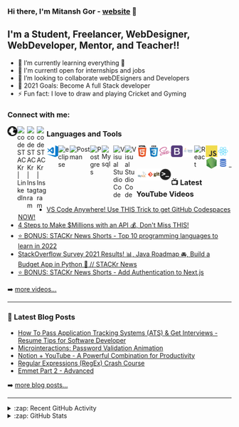 ### Hi there, I'm Mitansh Gor - [website] 👋



## I'm a Student, Freelancer, WebDesigner, WebDeveloper, Mentor, and Teacher!!

- 🌱 I’m currently learning everything 🤣
-  🔎 I'm currentl open for internships  and jobs
- 👯 I’m looking to collaborate webDEsigners and Developers
- 🥅 2021 Goals: Become A full Stack developer
- ⚡ Fun fact: I love to draw and playing Cricket and Gyming

### Connect with me:

[<img align="left" alt="codeSTACKr.com" width="22px" src="https://raw.githubusercontent.com/iconic/open-iconic/master/svg/globe.svg" />][website]
[<img align="left" alt="codeSTACKr | LinkedIn" width="22px" src="https://cdn.jsdelivr.net/npm/simple-icons@v3/icons/linkedin.svg" />][linkedin]
[<img align="left" alt="codeSTACKr | Instagram" width="22px" src="https://cdn.jsdelivr.net/npm/simple-icons@3.13.0/icons/whatsapp.svg" />][whatsapp]
[<img align="left" alt="codeSTACKr | Instagram" width="22px" src="https://cdn.jsdelivr.net/npm/simple-icons@3.13.0/icons/gmail.svg" />][mail]



### Languages and Tools

<img align="left" alt="Visual Studio Code" width="26px" src="https://raw.githubusercontent.com/github/explore/80688e429a7d4ef2fca1e82350fe8e3517d3494d/topics/visual-studio-code/visual-studio-code.png" />
<img align="left" width="26px" src="https://upload.wikimedia.org/wikipedia/commons/thumb/d/d0/Eclipse-Luna-Logo.svg/1280px-Eclipse-Luna-Logo.svg.png"   alt="eclipse"/>
<img align="left" alt="Postman" width="46px" src="https://miro.medium.com/max/1838/1*ap0NRizcKwuX5gfzKqEk6Q.png" />

<img align="left" alt="Postgres" width="26px" src="https://upload.wikimedia.org/wikipedia/commons/thumb/2/29/Postgresql_elephant.svg/1200px-Postgresql_elephant.svg.png" />
<img align="left" alt="Mysql" width="26px" src="https://camo.githubusercontent.com/f85f882cb31eeaeee657ec955313015c30378e8f56c3dc2f06933b617a276cfd/68747470733a2f2f77372e706e6777696e672e636f6d2f706e67732f3734372f3739382f706e672d7472616e73706172656e742d6d7973716c2d6c6f676f2d6d7973716c2d64617461626173652d7765622d646576656c6f706d656e742d636f6d70757465722d736f6674776172652d646f6c7068696e2d6d6172696e652d6d616d6d616c2d616e696d616c732d746578742d7468756d626e61696c2e706e67" />

<img align="left" alt="Visual Studio Code" width="26px" src="https://cdn.worldvectorlogo.com/logos/figma-1.svg" />
<img align="left" alt="Visual Studio Code" width="26px" src="https://upload.wikimedia.org/wikipedia/commons/thumb/7/7e/Spyder_logo.svg/360px-Spyder_logo.svg.png" />





<img align="left" alt="HTML5" width="26px" src="https://raw.githubusercontent.com/github/explore/80688e429a7d4ef2fca1e82350fe8e3517d3494d/topics/html/html.png" />
<img align="left" alt="CSS3" width="26px" src="https://raw.githubusercontent.com/github/explore/80688e429a7d4ef2fca1e82350fe8e3517d3494d/topics/css/css.png" />
<img align="left" alt="Sass" width="26px" src="https://raw.githubusercontent.com/github/explore/80688e429a7d4ef2fca1e82350fe8e3517d3494d/topics/sass/sass.png" />
<img align="left" alt="React" width="26px" src="https://raw.githubusercontent.com/github/explore/80688e429a7d4ef2fca1e82350fe8e3517d3494d/topics/bootstrap/bootstrap.png" />


<img align="left" alt="React" width="26px" src="https://raw.githubusercontent.com/github/explore/80688e429a7d4ef2fca1e82350fe8e3517d3494d/topics/java/java.png" />
<img align="left" alt="React" width="26px" src="https://spring.io/images/spring-logo-9146a4d3298760c2e7e49595184e1975.svg"/>

<img align="left" alt="JavaScript" width="26px" src="https://raw.githubusercontent.com/github/explore/80688e429a7d4ef2fca1e82350fe8e3517d3494d/topics/javascript/javascript.png" />
 <img align="left" alt="React" width="26px" src="https://raw.githubusercontent.com/github/explore/80688e429a7d4ef2fca1e82350fe8e3517d3494d/topics/react/react.png" />


<img align="left" alt="Node.js" width="26px" src="https://raw.githubusercontent.com/github/explore/80688e429a7d4ef2fca1e82350fe8e3517d3494d/topics/nodejs/nodejs.png" />

<img align="left" alt="SQL" width="26px" src="https://raw.githubusercontent.com/github/explore/80688e429a7d4ef2fca1e82350fe8e3517d3494d/topics/sql/sql.png" />
<img align="left" alt="MySQL" width="26px" src="https://raw.githubusercontent.com/github/explore/80688e429a7d4ef2fca1e82350fe8e3517d3494d/topics/mysql/mysql.png" />

<img align="left" alt="Git" width="26px" src="https://raw.githubusercontent.com/github/explore/80688e429a7d4ef2fca1e82350fe8e3517d3494d/topics/git/git.png" />

<img align="left" alt="Terminal" width="26px" src="https://raw.githubusercontent.com/github/explore/80688e429a7d4ef2fca1e82350fe8e3517d3494d/topics/terminal/terminal.png" />

<br />
<br />

---

### 📺 Latest YouTube Videos

<!-- YOUTUBE:START -->
- [VS Code Anywhere! Use THIS Trick to get GitHub Codespaces NOW!](https://www.youtube.com/watch?v=RezYIIJYZ6Y)
- [4 Steps to Make $Millions with an API 💰, Don't Miss THIS!](https://www.youtube.com/watch?v=GpYboktUnTY)
- [⭐ BONUS: STACKr News Shorts - Top 10 programming languages to learn in 2022](https://www.youtube.com/watch?v=-qcmzbsItnk)
- [StackOverflow Survey 2021 Results! 📊, Java Roadmap 🚘, Build a Budget App in Python 🐍 // STACKr News](https://www.youtube.com/watch?v=7C3TdqA9vGs)
- [⭐ BONUS: STACKr News Shorts - Add Authentication to Next.js](https://www.youtube.com/watch?v=H37-PgkpBO0)
<!-- YOUTUBE:END -->

➡️ [more videos...](https://youtube.com/codestackr)

---

### 📕 Latest Blog Posts

<!-- BLOG-POST-LIST:START -->
- [How To Pass Application Tracking Systems (ATS) & Get Interviews - Resume Tips for Software Developer](https://dev.to/codestackr/how-to-pass-application-tracking-systems-ats-get-interviews-resume-tips-for-software-developer-4bmo)
- [Microinteractions: Password Validation Animation](https://dev.to/codestackr/microinteractions-password-validation-animation-5629)
- [Notion + YouTube - A Powerful Combination for Productivity](https://dev.to/codestackr/notion-youtube-a-powerful-combination-for-productivity-1def)
- [Regular Expressions (RegEx) Crash Course](https://dev.to/codestackr/regular-expressions-regex-crash-course-248n)
- [Emmet Part 2 - Advanced](https://dev.to/codestackr/emmet-part-2-advanced-4c65)
<!-- BLOG-POST-LIST:END -->

➡️ [more blog posts...](https://codestackr.com)

---

<details>
  <summary>:zap: Recent GitHub Activity</summary>
  
<!--START_SECTION:activity-->
1. 🗣 Commented on [#2](https://github.com/codeSTACKr/portfolio-sass/issues/2) in [codeSTACKr/portfolio-sass](https://github.com/codeSTACKr/portfolio-sass)
2. ❗️ Closed issue [#2](https://github.com/codeSTACKr/portfolio-sass/issues/2) in [codeSTACKr/portfolio-sass](https://github.com/codeSTACKr/portfolio-sass)
3. ❌ Closed PR [#11](https://github.com/codeSTACKr/free-developer-resources/pull/11) in [codeSTACKr/free-developer-resources](https://github.com/codeSTACKr/free-developer-resources)
4. 🗣 Commented on [#11](https://github.com/codeSTACKr/free-developer-resources/issues/11) in [codeSTACKr/free-developer-resources](https://github.com/codeSTACKr/free-developer-resources)
5. 🎉 Merged PR [#10](https://github.com/codeSTACKr/free-developer-resources/pull/10) in [codeSTACKr/free-developer-resources](https://github.com/codeSTACKr/free-developer-resources)
<!--END_SECTION:activity-->

</details>

<details>
  <summary>:zap: GitHub Stats</summary>

  <img align="left" alt="codeSTACKr's GitHub Stats" src="https://github-readme-stats.codestackr.vercel.app/api?username=codeSTACKr&show_icons=true&hide_border=true" />

</details>

[website]: https://github.com/MitanshGor
[whatsapp]: whatsapp
[mail]:mail
[linkedin]: https://linkedin.com/in/codeSTACKr



[webdevplaylist]: https://www.youtube.com/playlist?list=PLkwxH9e_vrAJ0WbEsFA9W3I1W-g_BTsbt
[jsplaylist]: https://www.youtube.com/playlist?list=PLkwxH9e_vrALRJKu7wfXby3MKeflhTu6B
[cssplaylist]: https://www.youtube.com/playlist?list=PLkwxH9e_vrALSdvZuEh6gqQdmDoDIoqz4
[reactplaylist]: https://www.youtube.com/playlist?list=PLkwxH9e_vrAK4TdffpxKY3QGyHCpxFcQ0